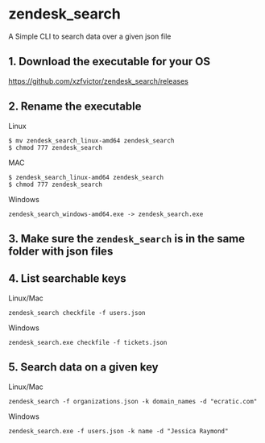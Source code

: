 # zendesk_search
A Simple CLI to search data over a given json file

## 1. Download the executable for your OS
https://github.com/xzfvictor/zendesk_search/releases

## 2. Rename the executable
Linux
```
$ mv zendesk_search_linux-amd64 zendesk_search
$ chmod 777 zendesk_search
```
MAC
```
$ zendesk_search_linux-amd64 zendesk_search
$ chmod 777 zendesk_search
```
Windows
```
zendesk_search_windows-amd64.exe -> zendesk_search.exe
```
## 3. Make sure the ```zendesk_search``` is in the same folder with json files

## 4. List searchable keys
Linux/Mac
```
zendesk_search checkfile -f users.json
```
Windows
```
zendesk_search.exe checkfile -f tickets.json
```
## 5. Search data on a given key
Linux/Mac
```
zendesk_search -f organizations.json -k domain_names -d "ecratic.com"
```
Windows
```
zendesk_search.exe -f users.json -k name -d "Jessica Raymond"
```
